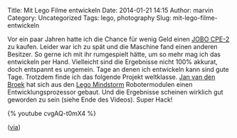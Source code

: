 Title: Mit Lego Filme entwickeln
Date: 2014-01-21 14:15
Author: marvin
Category: Uncategorized
Tags: lego, photography
Slug: mit-lego-filme-entwickeln

Vor ein paar Jahren hatte ich die Chance für wenig Geld einen [JOBO
CPE-2](http://www.jobo.com/jobo_service_analog/us_analog/instructions/instructions_manual_cpe-2_plus_00.htm)
zu kaufen. Leider war ich zu spät und die Maschine fand einen anderen
Besitzer. So gerne ich mit ihr rumgespielt hätte, um so mehr mag ich das
entwickeln per Hand. Vielleicht sind die Ergebnisse nicht 100% akkurat,
doch entspannt es ungemein. Tage an denen ich entwickeln kann sind gute
Tage. Trotzdem finde ich das folgende Projekt weltklasse. [Jan van den
Broek](http://www.janvandenbroekfotografie.nl/) hat sich aus den [Lego
Mindstorm](https://de.wikipedia.org/wiki/Lego_Mindstorms) Robotermodulen
einen Entwicklungsprozessor gebaut. Und die Ergebnisse scheinen wirklich
gut geworden zu sein (siehe Ende des Videos). Super Hack!

{% youtube cvgAQ-t0mX4   %}

([via](http://www.lomography.com/magazine/lifestyle/2014/01/20/developing-film-with-lego-mindstorms?utm_source=feedburner&utm_medium=feed&utm_campaign=Feed%3A+lomographic-society-international-atom+%28lomography.com+magazine%29))

